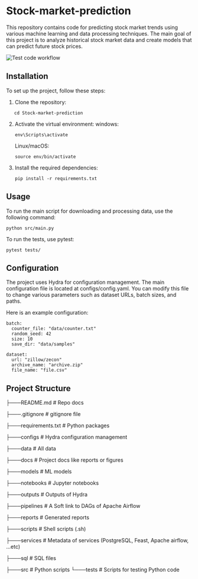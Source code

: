 # Stock-market-prediction
This repository contains code for predicting stock market trends using various machine learning and data processing techniques. The main goal of this project is to analyze historical stock market data and create models that can predict future stock prices.

![Test code workflow](https://github.com/paket2004/Stock-market-prediction/test_data/actions/workflows/test-code.yaml/badge.svg)
## Installation
To set up the project, follow these steps:
  1. Clone the repository:
  ```git clone https://github.com/paket2004/Stock-market-prediction.git
     cd Stock-market-prediction
  ```
  2. Activate the virtual environment:
     windows:
     ```
     env\Scripts\activate
     ```
     Linux/macOS:
     ```
     source env/bin/activate
     ```
  3. Install the required dependencies:
     ```
     pip install -r requirements.txt
     ```
## Usage
To run the main script for downloading and processing data, use the following command:
```
python src/main.py
```
To run the tests, use pytest:
```
pytest tests/
```
## Configuration
The project uses Hydra for configuration management. The main configuration file is located at configs/config.yaml. You can modify this file to change various parameters such as dataset URLs, batch sizes, and paths.

Here is an example configuration:
```
batch:
  counter_file: "data/counter.txt"
  random_seed: 42
  size: 10
  save_dir: "data/samples"

dataset:
  url: "zillow/zecon"
  archive_name: "archive.zip"
  file_name: "file.csv"
```
## Project Structure
├───README.md          # Repo docs

├───.gitignore         # gitignore file

├───requirements.txt   # Python packages   

├───configs            # Hydra configuration management

├───data               # All data

├───docs               # Project docs like reports or figures

├───models             # ML models

├───notebooks          # Jupyter notebooks

├───outputs            # Outputs of Hydra

├───pipelines          # A Soft link to DAGs of Apache Airflow

├───reports            # Generated reports 

├───scripts            # Shell scripts (.sh)

├───services           # Metadata of services (PostgreSQL, Feast, Apache airflow, ...etc)

├───sql                # SQL files

├───src                # Python scripts
└───tests              # Scripts for testing Python code
